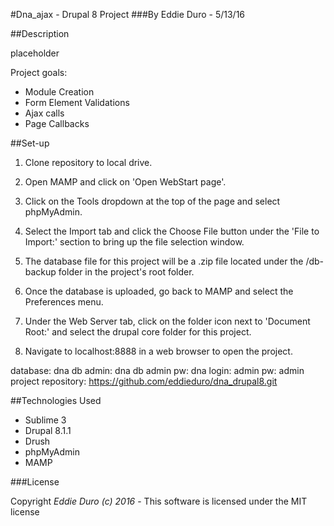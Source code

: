 #Dna_ajax - Drupal 8 Project
###By Eddie Duro - 5/13/16

##Description

placeholder

Project goals:

* Module Creation
* Form Element Validations
* Ajax calls
* Page Callbacks

##Set-up

1) Clone repository to local drive.

2) Open MAMP and click on 'Open WebStart page'.

3) Click on the Tools dropdown at the top of the page and select phpMyAdmin.

4) Select the Import tab and click the Choose File button under the 'File to Import:' section to bring up the file selection window.

5) The database file for this project will be a .zip file located under the /db-backup folder in the project's root folder.

6) Once the database is uploaded, go back to MAMP and select the Preferences menu.

7) Under the Web Server tab, click on the folder icon next to 'Document Root:' and select the drupal core folder for this project.

8) Navigate to localhost:8888 in a web browser to open the project.

database: dna
db admin: dna
db admin pw: dna
login: admin
pw: admin
project repository: https://github.com/eddieduro/dna_drupal8.git

##Technologies Used

* Sublime 3
* Drupal 8.1.1
* Drush
* phpMyAdmin
* MAMP

###License

Copyright *Eddie Duro (c) 2016* - This software is licensed under the MIT license
